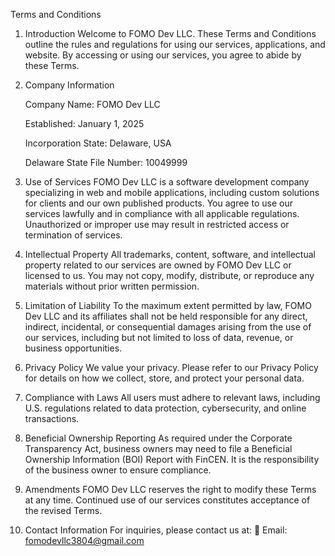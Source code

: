 Terms and Conditions
1. Introduction
Welcome to FOMO Dev LLC. These Terms and Conditions outline the rules and regulations for using our services, applications, and website. By accessing or using our services, you agree to abide by these Terms.

2. Company Information

      Company Name: FOMO Dev LLC

      Established: January 1, 2025

      Incorporation State: Delaware, USA

      Delaware State File Number: 10049999

4. Use of Services
FOMO Dev LLC is a software development company specializing in web and mobile applications, including custom solutions for clients and our own published products. You agree to use our services lawfully and in compliance with all applicable regulations. Unauthorized or improper use may result in restricted access or termination of services.

5. Intellectual Property
All trademarks, content, software, and intellectual property related to our services are owned by FOMO Dev LLC or licensed to us. You may not copy, modify, distribute, or reproduce any materials without prior written permission.

6. Limitation of Liability
To the maximum extent permitted by law, FOMO Dev LLC and its affiliates shall not be held responsible for any direct, indirect, incidental, or consequential damages arising from the use of our services, including but not limited to loss of data, revenue, or business opportunities.

7. Privacy Policy
We value your privacy. Please refer to our Privacy Policy for details on how we collect, store, and protect your personal data.

8. Compliance with Laws
All users must adhere to relevant laws, including U.S. regulations related to data protection, cybersecurity, and online transactions.

9. Beneficial Ownership Reporting
As required under the Corporate Transparency Act, business owners may need to file a Beneficial Ownership Information (BOI) Report with FinCEN. It is the responsibility of the business owner to ensure compliance.

10. Amendments
FOMO Dev LLC reserves the right to modify these Terms at any time. Continued use of our services constitutes acceptance of the revised Terms.

11. Contact Information
For inquiries, please contact us at:
📧 Email: fomodevllc3804@gmail.com

